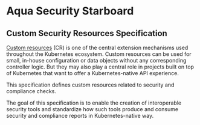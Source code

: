 # Aqua Security Starboard

## Custom Security Resources Specification

[Custom resources][k8s-custom-resources] (CR) is one of the central extension mechanisms used throughout the Kubernetes 
ecosystem. Custom resources can be used for small, in-house configuration or data objects without any corresponding
controller logic. But they may also play a central role in projects built on top of Kubernetes that want to offer
a Kubernetes-native API experience.

This specification defines custom resources related to security and compliance checks.

The goal of this specification is to enable the creation of interoperable security tools and standardize how such tools
produce and consume security and compliance reports in Kubernetes-native way.

[k8s-custom-resources]: https://kubernetes.io/docs/concepts/extend-kubernetes/api-extension/custom-resources
